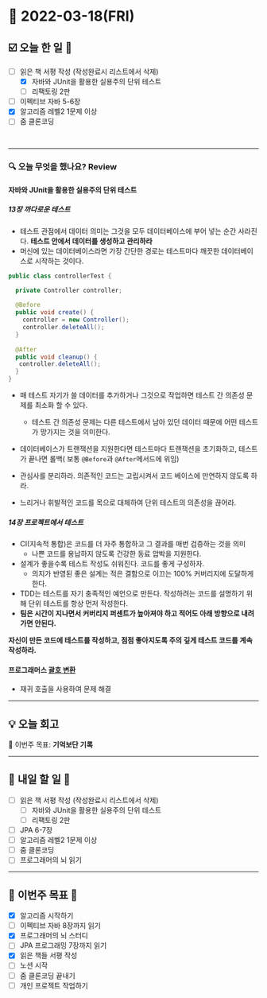# 📆 2022-03-18(FRI)

## ☑️ 오늘 한 일 📑
- [ ] 읽은 책 서평 작성 (작성완료시 리스트에서 삭제)
    - [x] 자바와 JUnit을 활용한 실용주의 단위 테스트
    - [ ] 리팩토링 2판
- [ ] 이펙티브 자바 5-6장
- [x] 알고리즘 레벨2 1문제 이상
- [ ] 줌 클론코딩

<br>

***

### 🔍️ 오늘 무엇을 했나요? Review
#### 자바와 JUnit을 활용한 실용주의 단위 테스트
##### 13장 까다로운 테스트 

- 테스트 관점에서 데이터 의미는 그것을 모두 데이터베이스에 부어 넣는 순간 사라진다. **테스트 안에서 데이터를 생성하고 관리하라**
- 머신에 있는 데이터베이스라면 가장 간단한 경로는 테스트마다 깨끗한 데이터베이스로 시작하는 것이다.

```java
public class controllerTest {

  private Controller controller;
  
  @Before
  public void create() {
    controller = new Controller();
    controller.deleteAll();
  }
  
  @After
  public void cleanup() {
   controller.deleteAll();
  }
}
```
- 매 테스트 자기가 쓸 데이터를 추가하거나 그것으로 작업하면 테스트 간 의존성 문제를 최소화 할 수 있다. 
  - 테스트 간 의존성 문제는 다른 테스트에서 남아 있던 데이터 때문에 어떤 테스트가 망가지는 것을 의미한다. 
- 데이터베이스가 트랜잭션을 지원한다면 테스트마다 트랜잭션을 초기화하고, 테스트가 끝나면 롤백( 보통 `@Before`과 `@After`메서드에 위임)

- 관심사를 분리하라. 의존적인 코드는 고립시켜서 코드 베이스에 만연하지 않도록 하라.
- 느리거나 휘발적인 코드를 목으로 대체하여 단위 테스트의 의존성을 끊어라.

##### 14장 프로젝트에서 테스트 
- CI(지속적 통합)은 코드를 더 자주 통합하고 그 결과를 매번 검증하는 것을 의미 
  - 나쁜 코드를 용납하지 않도록 건강한 동료 압박을 지원한다.
- 설계가 좋을수록 테스트 작성도 쉬워진다. 코드를 좋게 구성하자.
  - 의지가 반영된 좋은 설계는 적은 결함으로 이끄는 100% 커버리지에 도달하게 한다. 
- TDD는 테스트를 자기 충족적인 예언으로 만든다. 작성하려는 코드를 설명하기 위해 단위 테스트를 항상 먼저 작성한다. 
- **팀은 시간이 지나면서 커버리지 퍼센트가 높아져야 하고 적어도 아래 방향으로 내려가면 안된다.**

**자신이 만든 코드에 테스트를 작성하고, 점점 좋아지도록 주의 깊게 테스트 코드를 계속 작성하라.**

#### 프로그래머스 [괄호 변환](https://github.com/Kyuwon53/Python-algorithm/tree/main/programmers/Level2/%EA%B4%84%ED%98%B8%20%EB%B3%80%ED%99%98)
- 재귀 호출을 사용하여 문제 해결 


***

## 💡 오늘 회고

🎯 이번주 목표: **기억보단 기록**

***

## 🎯 내일 할 일 🎯

- [ ] 읽은 책 서평 작성 (작성완료시 리스트에서 삭제)
    - [ ] 자바와 JUnit을 활용한 실용주의 단위 테스트
    - [ ] 리팩토링 2판
- [ ] JPA 6-7장
- [ ] 알고리즘 레벨2 1문제 이상
- [ ] 줌 클론코딩
- [ ] 프로그래머의 뇌 읽기

***

## 🏁 이번주 목표 🏁

- [x] 알고리즘 시작하기
- [ ] 이펙티브 자바 8장까지 읽기
- [x] 프로그래머의 뇌 스터디
- [ ] JPA 프로그래밍 7장까지 읽기
- [x] 읽은 책들 서평 작성
- [ ] 노션 시작
- [ ] 줌 클론코딩 끝내기
- [ ] 개인 프로젝트 작업하기 